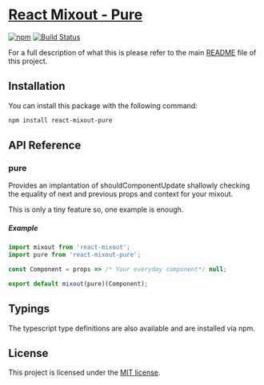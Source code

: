 # [React Mixout - Pure](https://github.com/alitaheri/react-mixout-pure)
[![npm](https://badge.fury.io/js/react-mixout-pure.svg)](https://badge.fury.io/js/react-mixout-pure)
[![Build Status](https://travis-ci.org/alitaheri/react-mixout.svg?branch=master)](https://travis-ci.org/alitaheri/react-mixout)

For a full description of what this is please refer to 
the main [README](https://github.com/alitaheri/react-mixout) file of this project.

## Installation

You can install this package with the following command:

```sh
npm install react-mixout-pure
```

## API Reference

### pure

Provides an implantation of shouldComponentUpdate shallowly
checking the equality of next and previous props and context for your mixout.

This is only a tiny feature so, one example is enough.

##### Example

```js
import mixout from 'react-mixout';
import pure from 'react-mixout-pure';

const Component = props => /* Your everyday component*/ null;

export default mixout(pure)(Component);
```

## Typings

The typescript type definitions are also available and are installed via npm.

## License
This project is licensed under the [MIT license](https://github.com/alitaheri/react-mixout/blob/master/LICENSE).
